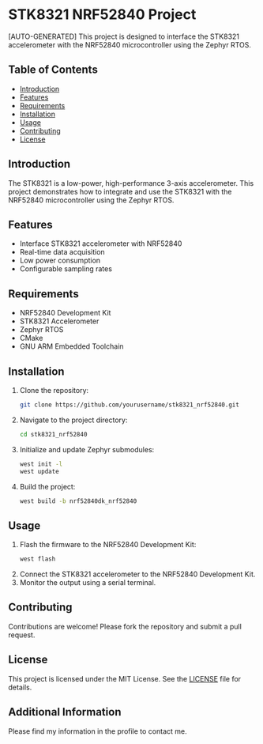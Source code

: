 # STK8321 NRF52840 Project
[AUTO-GENERATED]
This project is designed to interface the STK8321 accelerometer with the NRF52840 microcontroller using the Zephyr RTOS.

## Table of Contents
- [Introduction](#introduction)
- [Features](#features)
- [Requirements](#requirements)
- [Installation](#installation)
- [Usage](#usage)
- [Contributing](#contributing)
- [License](#license)

## Introduction
The STK8321 is a low-power, high-performance 3-axis accelerometer. This project demonstrates how to integrate and use the STK8321 with the NRF52840 microcontroller using the Zephyr RTOS.

## Features
- Interface STK8321 accelerometer with NRF52840
- Real-time data acquisition
- Low power consumption
- Configurable sampling rates

## Requirements
- NRF52840 Development Kit
- STK8321 Accelerometer
- Zephyr RTOS
- CMake
- GNU ARM Embedded Toolchain

## Installation
1. Clone the repository:
    ```sh
    git clone https://github.com/yourusername/stk8321_nrf52840.git
    ```
2. Navigate to the project directory:
    ```sh
    cd stk8321_nrf52840
    ```
3. Initialize and update Zephyr submodules:
    ```sh
    west init -l
    west update
    ```
4. Build the project:
    ```sh
    west build -b nrf52840dk_nrf52840
    ```

## Usage
1. Flash the firmware to the NRF52840 Development Kit:
    ```sh
    west flash
    ```
2. Connect the STK8321 accelerometer to the NRF52840 Development Kit.
3. Monitor the output using a serial terminal.

## Contributing
Contributions are welcome! Please fork the repository and submit a pull request.

## License
This project is licensed under the MIT License. See the [LICENSE](LICENSE) file for details.

## Additional Information
Please find my information in the profile to contact me.